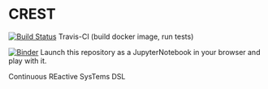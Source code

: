 # CREST

[![Build Status](https://travis-ci.org/stklik/CREST.svg?branch=master)](https://travis-ci.org/stklik/CREST)
Travis-CI (build docker image, run tests)


[![Binder](https://mybinder.org/badge.svg)](https://mybinder.org/v2/gh/stklik/CREST/master)
Launch this repository as a JupyterNotebook in your browser and play with it.


Continuous REactive SysTems DSL
